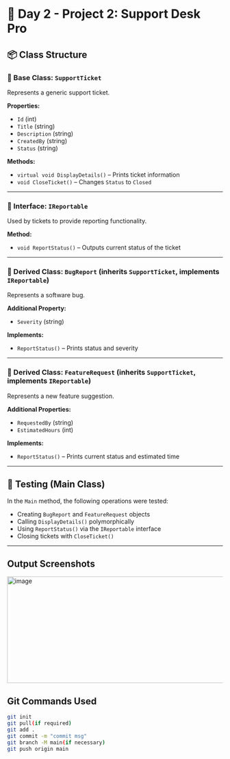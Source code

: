 # 📌 Day 2 - Project 2: Support Desk Pro

## 📦 Class Structure

### 🔹 Base Class: `SupportTicket`
Represents a generic support ticket.

**Properties:**
- `Id` (int)
- `Title` (string)
- `Description` (string)
- `CreatedBy` (string)
- `Status` (string)

**Methods:**
- `virtual void DisplayDetails()` – Prints ticket information
- `void CloseTicket()` – Changes `Status` to `Closed`

---

### 🔸 Interface: `IReportable`
Used by tickets to provide reporting functionality.

**Method:**
- `void ReportStatus()` – Outputs current status of the ticket

---

### 🐞 Derived Class: `BugReport` (inherits `SupportTicket`, implements `IReportable`)
Represents a software bug.

**Additional Property:**
- `Severity` (string)

**Implements:**
- `ReportStatus()` – Prints status and severity

---

### 🌟 Derived Class: `FeatureRequest` (inherits `SupportTicket`, implements `IReportable`)
Represents a new feature suggestion.

**Additional Properties:**
- `RequestedBy` (string)
- `EstimatedHours` (int)

**Implements:**
- `ReportStatus()` – Prints current status and estimated time

---

## 🧪 Testing (Main Class)

In the `Main` method, the following operations were tested:

- Creating `BugReport` and `FeatureRequest` objects
- Calling `DisplayDetails()` polymorphically
- Using `ReportStatus()` via the `IReportable` interface
- Closing tickets with `CloseTicket()`

---

## Output Screenshots

<img width="1338" height="249" alt="image" src="https://github.com/user-attachments/assets/029d7240-08f3-4329-806f-2cf882e8a283" />

## Git Commands Used

```bash
git init
git pull(if required)
git add .
git commit -m "commit msg"
git branch -M main(if necessary)
git push origin main

